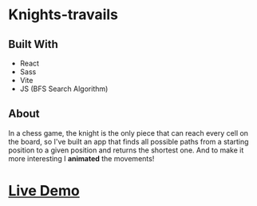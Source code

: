 # Knights-travails

## Built With

- React
- Sass
- Vite
- JS (BFS Search Algorithm)

## About

In a chess game, the knight is the only piece that can reach every cell on the board, so I've built an app that finds all possible paths from a starting position to a given position and returns the shortest one. And to make it more interesting I **animated** the movements!

# [Live Demo](https://grazomarin-knights-travails.vercel.app)
